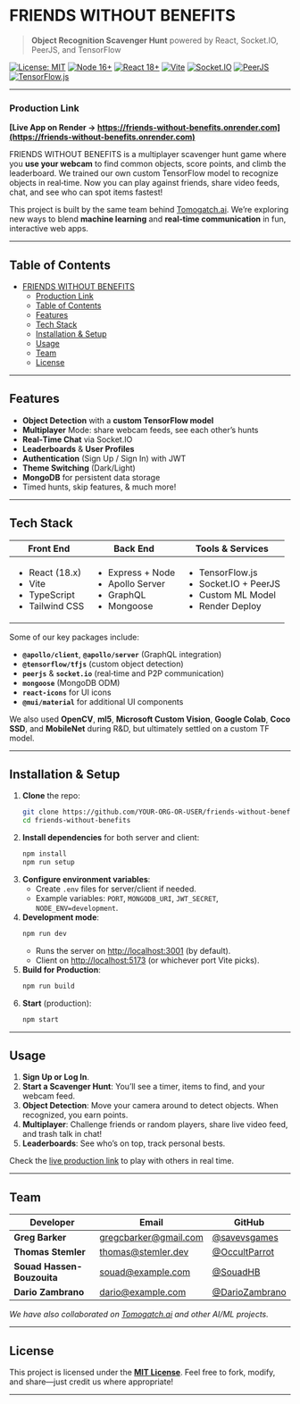 # FRIENDS WITHOUT BENEFITS

> **Object Recognition Scavenger Hunt** powered by React, Socket.IO, PeerJS, and TensorFlow

[![License: MIT](https://img.shields.io/badge/License-MIT-yellow.svg)](LICENSE)
[![Node 16+](https://img.shields.io/badge/Node-16%2B-green.svg)](https://nodejs.org)
[![React 18+](https://img.shields.io/badge/React-18.3.1-blue.svg)](https://react.dev/)
[![Vite](https://img.shields.io/badge/Build-Vite%206.0.6-orange)](https://vitejs.dev/)
[![Socket.IO](https://img.shields.io/badge/Socket.IO-4.8.1-lightgrey)](https://socket.io/)
[![PeerJS](https://img.shields.io/badge/PeerJS-1.5.4-green.svg)](https://peerjs.com/)
[![TensorFlow.js](https://img.shields.io/badge/TensorFlow.js-4.22.0-orange.svg)](https://www.tensorflow.org/js)

---

### Production Link

**[Live App on Render → https://friends-without-benefits.onrender.com](https://friends-without-benefits.onrender.com)**

FRIENDS WITHOUT BENEFITS is a multiplayer scavenger hunt game where you **use your webcam** to find common objects, score points, and climb the leaderboard. We trained our own custom TensorFlow model to recognize objects in real‐time. Now you can play against friends, share video feeds, chat, and see who can spot items fastest!

This project is built by the same team behind [Tomogatch.ai](https://github.com/OccultParrot/Tomogatch.ai). We’re exploring new ways to blend **machine learning** and **real‐time communication** in fun, interactive web apps.

---

## Table of Contents

- [FRIENDS WITHOUT BENEFITS](#friends-without-benefits)
    - [Production Link](#production-link)
  - [Table of Contents](#table-of-contents)
  - [Features](#features)
  - [Tech Stack](#tech-stack)
  - [Installation \& Setup](#installation--setup)
  - [Usage](#usage)
  - [Team](#team)
  - [License](#license)

---

## Features

- **Object Detection** with a **custom TensorFlow model**
- **Multiplayer** Mode: share webcam feeds, see each other’s hunts
- **Real‐Time Chat** via Socket.IO
- **Leaderboards** & **User Profiles**
- **Authentication** (Sign Up / Sign In) with JWT
- **Theme Switching** (Dark/Light)
- **MongoDB** for persistent data storage
- Timed hunts, skip features, & much more!

---

## Tech Stack

| Front End                                                                           | Back End                                                                                | Tools & Services                                                                                         |
| ----------------------------------------------------------------------------------- | --------------------------------------------------------------------------------------- | -------------------------------------------------------------------------------------------------------- |
| <ul><li>React (18.x)</li><li>Vite</li><li>TypeScript</li><li>Tailwind CSS</li></ul> | <ul><li>Express + Node</li><li>Apollo Server</li><li>GraphQL</li><li>Mongoose</li></ul> | <ul><li>TensorFlow.js</li><li>Socket.IO + PeerJS</li><li>Custom ML Model</li><li>Render Deploy</li></ul> |

Some of our key packages include:

- **`@apollo/client`**, **`@apollo/server`** (GraphQL integration)
- **`@tensorflow/tfjs`** (custom object detection)
- **`peerjs`** & **`socket.io`** (real‐time and P2P communication)
- **`mongoose`** (MongoDB ODM)
- **`react-icons`** for UI icons
- **`@mui/material`** for additional UI components

We also used **OpenCV**, **ml5**, **Microsoft Custom Vision**, **Google Colab**, **Coco SSD**, and **MobileNet** during R&D, but ultimately settled on a custom TF model.

---

## Installation & Setup

1. **Clone** the repo:
   ```bash
   git clone https://github.com/YOUR-ORG-OR-USER/friends-without-benefits.git
   cd friends-without-benefits
   ```
2. **Install dependencies** for both server and client:
   ```bash
   npm install
   npm run setup
   ```
3. **Configure environment variables**:
   - Create `.env` files for server/client if needed.
   - Example variables: `PORT`, `MONGODB_URI`, `JWT_SECRET`, `NODE_ENV=development`.
4. **Development mode**:
   ```bash
   npm run dev
   ```
   - Runs the server on <http://localhost:3001> (by default).
   - Client on <http://localhost:5173> (or whichever port Vite picks).
5. **Build for Production**:
   ```bash
   npm run build
   ```
6. **Start** (production):
   ```bash
   npm start
   ```

---

## Usage

1. **Sign Up or Log In**.
2. **Start a Scavenger Hunt**: You’ll see a timer, items to find, and your webcam feed.
3. **Object Detection**: Move your camera around to detect objects. When recognized, you earn points.
4. **Multiplayer**: Challenge friends or random players, share live video feed, and trash talk in chat!
5. **Leaderboards**: See who’s on top, track personal bests.

Check the [live production link](https://friends-without-benefits.onrender.com) to play with others in real time.

---

## Team

| Developer                  | Email                 | GitHub                                             |
| -------------------------- | --------------------- | -------------------------------------------------- |
| **Greg Barker**            | gregcbarker@gmail.com | [@savevsgames](https://github.com/savevsgames)     |
| **Thomas Stemler**         | thomas@stemler.dev    | [@OccultParrot](https://github.com/OccultParrot) |
| **Souad Hassen-Bouzouita** | souad@example.com     | [@SouadHB](https://github.com/SouadHB)             |
| **Dario Zambrano**         | dario@example.com     | [@DarioZambrano](https://github.com/DarioZambrano) |

_We have also collaborated on [Tomogatch.ai](https://github.com/OccultParrot/Tomogatch.ai) and other AI/ML projects._

---

## License

This project is licensed under the **[MIT License](LICENSE)**. Feel free to fork, modify, and share—just credit us where appropriate!

---
